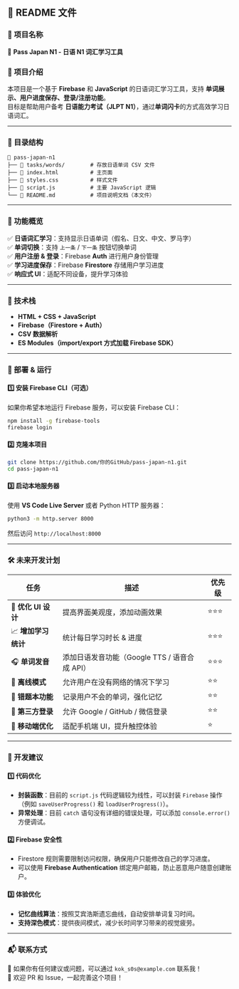 ## **📌 README 文件**

### **📝 项目名称**  
🚀 **Pass Japan N1 - 日语 N1 词汇学习工具**  

### **📖 项目介绍**  
本项目是一个基于 **Firebase** 和 **JavaScript** 的日语词汇学习工具，支持 **单词展示、用户进度保存、登录/注册功能**。  
目标是帮助用户备考 **日语能力考试（JLPT N1）**，通过**单词闪卡**的方式高效学习日语词汇。  

---

### **📂 目录结构**  
```
📂 pass-japan-n1
├── 📁 tasks/words/        # 存放日语单词 CSV 文件
├── 📄 index.html          # 主页面
├── 📄 styles.css          # 样式文件
├── 📄 script.js           # 主要 JavaScript 逻辑
└── 📄 README.md           # 项目说明文档（本文件）
```

---

### **🎯 功能概览**
✅ **日语词汇学习**：支持显示日语单词（假名、日文、中文、罗马字）  
✅ **单词切换**：支持 `上一条` / `下一条` 按钮切换单词  
✅ **用户注册 & 登录**：Firebase **Auth** 进行用户身份管理  
✅ **学习进度保存**：Firebase **Firestore** 存储用户学习进度  
✅ **响应式 UI**：适配不同设备，提升学习体验  

---

### **🚀 技术栈**
- **HTML + CSS + JavaScript**
- **Firebase（Firestore + Auth）**
- **CSV 数据解析**
- **ES Modules（import/export 方式加载 Firebase SDK）**

---

### **🔧 部署 & 运行**
#### **1️⃣ 安装 Firebase CLI（可选）**
如果你希望本地运行 Firebase 服务，可以安装 Firebase CLI：
```sh
npm install -g firebase-tools
firebase login
```

#### **2️⃣ 克隆本项目**
```sh
git clone https://github.com/你的GitHub/pass-japan-n1.git
cd pass-japan-n1
```

#### **3️⃣ 启动本地服务器**
使用 **VS Code Live Server** 或者 Python HTTP 服务器：
```sh
python3 -m http.server 8000
```
然后访问 `http://localhost:8000`

---

### **🛠 未来开发计划**
| 任务 | 描述 | 优先级 |
|------|------|------|
| 🎨 **优化 UI 设计** | 提高界面美观度，添加动画效果 | ⭐⭐⭐ |
| 📈 **增加学习统计** | 统计每日学习时长 & 进度 | ⭐⭐⭐ |
| 🎧 **单词发音** | 添加日语发音功能（Google TTS / 语音合成 API） | ⭐⭐⭐ |
| 🔄 **离线模式** | 允许用户在没有网络的情况下学习 | ⭐⭐ |
| 🎯 **错题本功能** | 记录用户不会的单词，强化记忆 | ⭐⭐ |
| 🔐 **第三方登录** | 允许 Google / GitHub / 微信登录 | ⭐⭐ |
| 📱 **移动端优化** | 适配手机端 UI，提升触控体验 | ⭐ |

---

### **🌟 开发建议**
#### **1️⃣ 代码优化**
- **封装函数**：目前的 `script.js` 代码逻辑较为线性，可以封装 `Firebase` 操作（例如 `saveUserProgress()` 和 `loadUserProgress()`）。  
- **异常处理**：目前 `catch` 语句没有详细的错误处理，可以添加 `console.error()` 方便调试。

#### **2️⃣ Firebase 安全性**
- Firestore 规则需要限制访问权限，确保用户只能修改自己的学习进度。
- 可以使用 **Firebase Authentication** 绑定用户邮箱，防止恶意用户随意创建账户。

#### **3️⃣ 体验优化**
- **记忆曲线算法**：按照艾宾浩斯遗忘曲线，自动安排单词复习时间。
- **支持深色模式**：提供夜间模式，减少长时间学习带来的视觉疲劳。

---

### **📬 联系方式**
📧 如果你有任何建议或问题，可以通过 `kok_s0s@example.com` 联系我！  
💬 欢迎 PR 和 Issue，一起完善这个项目！
